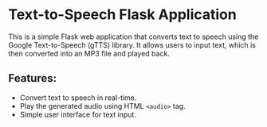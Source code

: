 # Text-to-Speech Flask Application

This is a simple Flask web application that converts text to speech using the Google Text-to-Speech (gTTS) library. It allows users to input text, which is then converted into an MP3 file and played back.

## Features:
- Convert text to speech in real-time.
- Play the generated audio using HTML `<audio>` tag.
- Simple user interface for text input.

